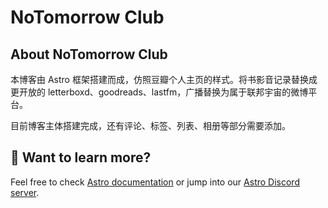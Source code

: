 # NoTomorrow Club

## About NoTomorrow Club

本博客由 Astro 框架搭建而成，仿照豆瓣个人主页的样式。将书影音记录替换成更开放的 letterboxd、goodreads、lastfm，广播替换为属于联邦宇宙的微博平台。

目前博客主体搭建完成，还有评论、标签、列表、相册等部分需要添加。

## 👀 Want to learn more?

Feel free to check [Astro documentation](https://docs.astro.build) or jump into our [Astro Discord server](https://astro.build/chat).
